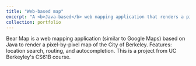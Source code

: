 ```yaml
---
title: "Web-based map"
excerpt: "A <b>Java-based</b> web mapping application that renders a pixel-by-pixel map of the City of Berkeley<br/><br/><img src='/images/bear_map.gif'>"
collection: portfolio
---
```


Bear Map is a web mapping application (similar to Google Maps) based on Java to render a pixel-by-pixel map of the City of Berkeley. Features: location search, routing, and autocompletion. This is a project from UC Berkeyley's CS61B course.